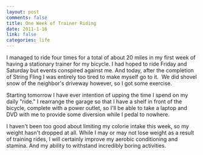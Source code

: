 ```yaml
--- 
layout: post
comments: false
title: One Week of Trainer Riding
date: 2011-1-16
link: false
categories: life
---
```

I managed to ride four times for a total of about 20 miles in my first week of having a stationary trainer for my bicycle. I had hoped to ride Friday and Saturday but events conspired against me. And today, after the completion of String Fling I was entirely too tired to make myself go to it.  We did shovel snow of the neighbor's driveway however, so I got some exercise.

Starting tomorrow I have ever intention of upping the time I spend on my daily "ride." I rearrange the garage so that I have a shelf in front of the bicycle, complete with a power outlet, so I'll be able to take a laptop and DVD with me to provide some diversion while I pedal to nowhere.

I haven't been too good about limiting my colorie intake this week, so my weight hasn't dropped at all. While I may or may not lose weight as a result of training rides, I will certainly improve my aerobic conditioning and stamina. And my ability to withstand incredibly boring activities.
